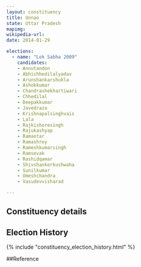 ```yaml
---
layout: constituency
title: Unnao
state: Uttar Pradesh
mapimg: 
wikipedia-url: 
date: 2014-01-29

elections: 
  - name: "Lok Sabha 2009"
    candidates: 
    - Annutandon 
    - Abhichhedilalyadav 
    - Arunshankarshukla 
    - Ashokkumar 
    - Chandrashekhartiwari 
    - Chhedilal 
    - Deepakkumar 
    - Javedraza 
    - Krishnapalsinghvais 
    - Lala 
    - Rajkishoresingh 
    - Rajukashyap 
    - Ramaotar 
    - Ramashrey 
    - Rameshkumarsingh 
    - Ramsevak 
    - Rashidqamar 
    - Shivshankerkushwaha 
    - Sunilkumar 
    - Umeshchandra 
    - Vasudevvisharad 

---
```

## Constituency details


## Election History
{% include "constituency_election_history.html" %}

##Reference
